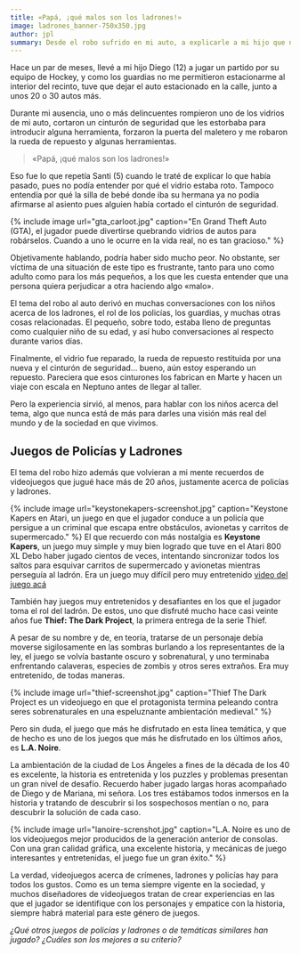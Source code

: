 ```yaml
---
title: «Papá, ¡qué malos son los ladrones!»
image: ladrones_banner-750x350.jpg
author: jpl
summary: Desde el robo sufrido en mi auto, a explicarle a mi hijo que no todas las personas tienen buenas intenciones. Videojuegos de policías y ladrones.
---
```


Hace un par de meses, llevé a mi hijo Diego (12) a jugar un partido por su equipo de Hockey, y como los guardias no me permitieron estacionarme al interior del recinto, tuve que dejar el auto estacionado en la calle, junto a unos 20 o 30 autos más.

Durante mi ausencia, uno o más delincuentes rompieron uno de los vidrios de mi auto, cortaron un cinturón de seguridad que les estorbaba para introducir alguna herramienta, forzaron la puerta del maletero y me robaron la rueda de repuesto y algunas herramientas.

> «Papá, ¡qué malos son los ladrones!»

Eso fue lo que repetía Santi (5) cuando le traté de explicar lo que había pasado, pues no podía entender por qué el vidrio estaba roto. Tampoco entendía por qué la silla de bebé donde iba su hermana ya no podía afirmarse al asiento pues alguien había cortado el cinturón de seguridad.

{% include image url="gta_carloot.jpg" caption="En Grand Theft Auto (GTA), el jugador puede divertirse quebrando vidrios de autos para robárselos. Cuando a uno le ocurre en la vida real, no es tan gracioso." %}

Objetivamente hablando, podría haber sido mucho peor. No obstante, ser víctima de una situación de este tipo es frustrante, tanto para uno como adulto como para los más pequeños, a los que les cuesta entender que una persona quiera perjudicar a otra haciendo algo «malo».

El tema del robo al auto derivó en muchas conversaciones con los niños acerca de los ladrones, el rol de los policías, los guardias, y muchas otras cosas relacionadas. El pequeño, sobre todo, estaba lleno de preguntas como cualquier niño de su edad, y así hubo conversaciones al respecto durante varios días.

Finalmente, el vidrio fue reparado, la rueda de repuesto restituida por una nueva y el cinturón de seguridad… bueno, aún estoy esperando un repuesto. Pareciera que esos cinturones los fabrican en Marte y hacen un viaje con escala en Neptuno antes de llegar al taller.

Pero la experiencia sirvió, al menos, para hablar con los niños acerca del tema, algo que nunca está de más para darles una visión más real del mundo y de la sociedad en que vivimos.

## Juegos de Policías y Ladrones

El tema del robo hizo además que volvieran a mi mente recuerdos de videojuegos que jugué hace más de 20 años, justamente acerca de policías y ladrones.

{% include image url="keystonekapers-screenshot.jpg" caption="Keystone Kapers en Atari, un juego en que el jugador conduce a un policía que persigue a un criminal que escapa entre obstáculos, avionetas y carritos de supermercado." %} El que recuerdo con más nostalgia es **Keystone Kapers**, un juego muy simple y muy bien logrado que tuve en el Atari 800 XL Debo haber jugado cientos de veces, intentando sincronizar todos los saltos para esquivar carritos de supermercado y avionetas mientras perseguía al ladrón. Era un juego muy difícil pero muy entretenido [video del juego acá](https://www.youtube.com/watch?v=wZTn8z76zWY)

También hay juegos muy entretenidos y desafiantes en los que el jugador toma el rol del ladrón. De estos, uno que disfruté mucho hace casi veinte años fue **Thief: The Dark Project**, la primera entrega de la serie Thief.

A pesar de su nombre y de, en teoría, tratarse de un personaje debía moverse sigilosamente en las sombras burlando a los representantes de la ley, el juego se volvía bastante oscuro y sobrenatural, y uno terminaba enfrentando calaveras, especies de zombis y otros seres extraños. Era muy entretenido, de todas maneras.

{% include image url="thief-screenshot.jpg" caption="Thief The Dark Project es un videojuego en que el protagonista termina peleando contra seres sobrenaturales en una espeluznante ambientación medieval." %}

Pero sin duda, el juego que más he disfrutado en esta línea temática, y que de hecho es uno de los juegos que más he disfrutado en los últimos años, es **L.A. Noire**.

La ambientación de la ciudad de Los Ángeles a fines de la década de los 40 es excelente, la historia es entretenida y los puzzles y problemas presentan un gran nivel de desafío. Recuerdo haber jugado largas horas acompañado de Diego y de Mariana, mi señora. Los tres estábamos todos inmersos en la historia y tratando de descubrir si los sospechosos mentían o no, para descubrir la solución de cada caso.

{% include image url="lanoire-screnshot.jpg" caption="L.A. Noire es uno de los videojuegos mejor producidos de la generación anterior de consolas. Con una gran calidad gráfica, una excelente historia, y mecánicas de juego interesantes y entretenidas, el juego fue un gran éxito." %}

La verdad, videojuegos acerca de crímenes, ladrones y policías hay para todos los gustos. Como es un tema siempre vigente en la sociedad, y muchos diseñadores de videojuegos tratan de crear experiencias en las que el jugador se identifique con los personajes y empatice con la historia, siempre habrá material para este género de juegos.

*¿Qué otros juegos de policías y ladrones o de temáticas similares han jugado? ¿Cuáles son los mejores a su criterio?*
